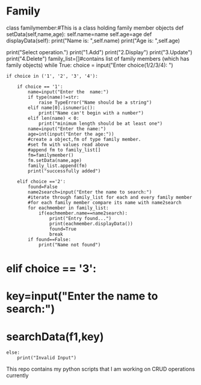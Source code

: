 # Family
class familymember:#This is a class holding family member objects 
	def setData(self,name,age):
		self.name=name
		self.age=age
	def displayData(self):
		print("Name is: ",self.name)
		print("Age is: ",self.age)
			
		
print("Select operation.")
print("1.Add")
print("2.Display")
print("3.Update")
print("4.Delete")
family_list=[]#contains list of family members (which has family objects)
while True:
	choice = input("Enter choice(1/2/3/4): ")
	
	if choice in ('1', '2', '3', '4'):

		if choice == '1':
			name=input("Enter the  name:")
			if type(name)!=str:
				raise TypeError("Name should be a string")
			elif name[0].isnumeric():
				print("Name can't begin with a number")
			elif len(name) < 0:
				print("minimum length should be at least one")
			name=input("Enter the name:")
			age=int(input("Enter the age:"))
			#create a object,fm of type family member.
			#set fm with values read above
			#append fm to family_list[]
			fm=familymember()
			fm.setData(name,age)
			family_list.append(fm)
			print("successfully added")

		elif choice =='2':
			found=False
			name2search=input("Enter the name to search:")
			#iterate through family_list for each and every family member
			#for each family member compare its name with name2search
			for eachmember in family_list:
				if(eachmember.name==name2search):
					print("Entry found...")
					print(eachmember.displayData()) 	
					found=True
					break
			if found==False:
				print("Name not found")
			

#		elif choice == '3':
#			key=input("Enter the name to search:")
#			searchData(f1,key)

			
			

	else:
		print("Invalid Input")


This repo contains my python scripts that I am working on CRUD operations currently
